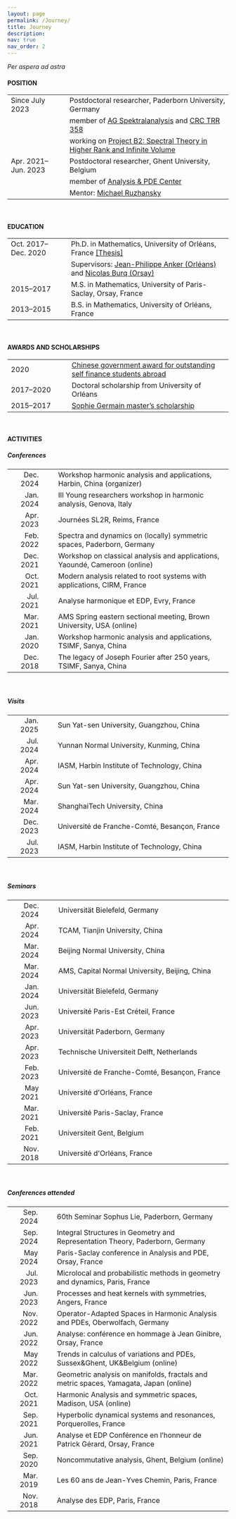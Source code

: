```yaml
---
layout: page
permalink: /Journey/
title: Journey
description: 
nav: true
nav_order: 2
---
```


_Per aspera ad astra_ 

#### POSITION

<table style="table-layout:fixed;">
<tr>           
  <td width="300"> Since July 2023 </td>
  <td width="60"> </td>
  <td width="1500">
    Postdoctoral researcher, Paderborn University, Germany</td>
</tr>   

<tr>           
  <td align= "right" width="150"> </td>
  <td width="60"> </td>
  <td width="1500">
    member of <a href="https://math.uni-paderborn.de/en/ag/research-group-spectral-analysis">AG Spektralanalysis</a>
           and
          <a href="https://trr358.math.uni-bielefeld.de/Pages/aboutUs">CRC TRR 358</a></td>
</tr> 

<tr>           
  <td align= "right" width="150"> </td>
  <td width="60"> </td>
  <td width="1500">
    working on 
          <a href="https://trr358.math.uni-bielefeld.de/projects/view/B2">Project B2: Spectral Theory in Higher Rank and Infinite Volume</a></td>
</tr> 

<tr>           
  <td width="300"> Apr. 2021–Jun. 2023 </td>
  <td width="60"> </td>
  <td width="1500">
    Postdoctoral researcher, Ghent University, Belgium</td>
</tr>

<tr>           
  <td align= "right" width="150"> </td>
  <td width="60"> </td>
  <td width="1500">
    member of <a href="https://analysis-pde.org/">Analysis & PDE Center</a></td>
</tr> 
<tr>           
  <td align= "right" width="150"> </td>
  <td width="60"> </td>
  <td width="1500">
    Mentor: <a href="https://ruzhansky.org">Michael Ruzhansky</a></td>
</tr>  
</table>

<br>

#### EDUCATION

<table style="table-layout:fixed;">
<tr>           
  <td width="300">Oct. 2017–Dec. 2020</td>
  <td width="60"> </td>
  <td width="1500">
    Ph.D. in Mathematics, University of Orléans, France
    <a href='https://tel.archives-ouvertes.fr/tel-03042468v2/document'>[Thesis]</a></td>
</tr>

<tr>           
  <td align= "right" width="150"> </td>
  <td width="60"> </td>
  <td width="1500">Supervisors:
    <a href='https://www.idpoisson.fr/anker/'>Jean-Philippe Anker (Orléans)</a> and
    <a href='https://www.imo.universite-paris-saclay.fr/~nb/'>Nicolas Burq (Orsay)</a></td>
</tr>

<tr>           
  <td width="300">2015–2017</td>
  <td width="60"> </td>
  <td width="1500">M.S. in Mathematics, University of Paris-Saclay, Orsay, France</td>
</tr>  

<tr>           
  <td width="300">2013–2015</td>
  <td width="60"> </td>
  <td width="1500">B.S. in Mathematics, University of Orléans, France</td>
</tr>
</table>

<br>

#### AWARDS AND SCHOLARSHIPS

<table style="table-layout:fixed;">
<tr>           
  <td width="300">2020</td>
  <td width="60"> </td>
  <td width="1500">
  <a href='https://en.wikipedia.org/wiki/Chinese_government_award_for_outstanding_self_finance_students_abroad'>Chinese government award for outstanding self finance students abroad</a>
  </td>
</tr>

<tr>           
  <td width="300">2017–2020</td>
  <td width="60"> </td>
  <td width="1500">
  Doctoral scholarship from University of Orléans
  </td>
</tr>

<tr>           
  <td width="300">2015–2017</td>
  <td width="60"> </td>
  <td width="1500">
    <a href='https://www.fondation-hadamard.fr/en/our-programs/transversal-programs/graduate-program/'>Sophie Germain master’s scholarship</a>
  </td>
</tr>
</table>

<br>

#### ACTIVITIES

##### Conferences
<table style="table-layout:fixed;">
<tr>           
  <td align= "right" width="150">Dec. 2024</td>
  <td width="60"> </td>
  <td width="1500"> Workshop harmonic analysis and applications, Harbin, China (organizer)</td>
</tr>
<tr>           
  <td align= "right" width="150">Jan. 2024</td>
  <td width="60"> </td>
  <td width="1500"> III Young researchers workshop in harmonic analysis, Genova, Italy</td>
</tr>
<tr>           
  <td align= "right" width="150">Apr. 2023</td>
  <td width="60"> </td>
  <td width="1500"> Journées SL2R, Reims, France</td>
</tr>
<tr>           
  <td align= "right" width="150">Feb. 2022</td>
  <td width="60"> </td>
  <td width="1500">Spectra and dynamics on (locally) symmetric spaces, Paderborn, Germany</td>
</tr>
<tr>           
  <td align= "right" width="150">Dec. 2021</td>
  <td width="60"> </td>
  <td width="1500">Workshop on classical analysis and applications, Yaoundé, Cameroon (online)</td>
</tr>
<tr>           
  <td align= "right" width="150">Oct. 2021</td>
  <td width="60"> </td>
  <td width="1500">Modern analysis related to root systems with applications, CIRM, France</td>
</tr>  
<tr>           
  <td align= "right" width="150">Jul. 2021</td>
  <td width="60"> </td>
  <td width="1500">Analyse harmonique et EDP, Evry, France</td>
</tr>  
<tr>           
  <td align= "right" width="150">Mar. 2021</td>
  <td width="60"> </td>
  <td width="1500">AMS Spring eastern sectional meeting, Brown University, USA (online)</td>
</tr>  
<tr>           
  <td align= "right" width="150">Jan. 2020</td>
  <td width="60"> </td>
  <td width="1500">Workshop harmonic analysis and applications, TSIMF, Sanya, China</td>
</tr>
<tr>           
  <td align= "right" width="150">Dec. 2018</td>
  <td width="60"> </td>
  <td width="1500">The legacy of Joseph Fourier after 250 years, TSIMF, Sanya, China</td>
</tr>    
</table>

<div style="height: 20px;"></div>

##### Visits
<table style="table-layout:fixed;">
<tr>           
  <td align= "right" width="150">Jan. 2025</td>
  <td width="60"> </td>
  <td width="1500"> Sun Yat-sen University, Guangzhou, China</td>
</tr>
<tr>           
  <td align= "right" width="150">Jul. 2024</td>
  <td width="60"> </td>
  <td width="1500"> Yunnan Normal University, Kunming, China</td>
</tr> 
<tr>           
  <td align= "right" width="150">Apr. 2024</td>
  <td width="60"> </td>
  <td width="1500"> IASM, Harbin Institute of Technology, China</td>
</tr>
<tr>           
  <td align= "right" width="150">Apr. 2024</td>
  <td width="60"> </td>
  <td width="1500"> Sun Yat-sen University, Guangzhou, China</td>
</tr> 
<tr>           
  <td align= "right" width="150">Mar. 2024</td>
  <td width="60"> </td>
  <td width="1500"> ShanghaiTech University, China</td>
</tr>
<tr>           
  <td align= "right" width="150">Dec. 2023</td>
  <td width="60"> </td>
  <td width="1500"> Université de Franche-Comté, Besançon, France</td>
</tr>
<tr>           
  <td align= "right" width="150">Jul. 2023</td>
  <td width="60"> </td>
  <td width="1500"> IASM, Harbin Institute of Technology, China</td>
</tr>
</table>

<div style="height: 20px;"></div>

##### Seminars
<table style="table-layout:fixed;">
<tr>           
  <td align= "right" width="150">Dec. 2024</td>
  <td width="60"> </td>
  <td width="1500"> Universität Bielefeld, Germany</td>
</tr>
<tr>           
  <td align= "right" width="150">Apr. 2024</td>
  <td width="60"> </td>
  <td width="1500"> TCAM, Tianjin University, China</td>
</tr>
<tr>           
  <td align= "right" width="150">Mar. 2024</td>
  <td width="60"> </td>
  <td width="1500"> Beijing Normal University, China</td>
</tr>
<tr>           
  <td align= "right" width="150">Mar. 2024</td>
  <td width="60"> </td>
  <td width="1500"> AMS, Capital Normal University, Beijing, China</td>
</tr>
<tr>           
  <td align= "right" width="150">Jan. 2024</td>
  <td width="60"> </td>
  <td width="1500"> Universität Bielefeld, Germany</td>
</tr>
<tr>           
  <td align= "right" width="150">Jun. 2023</td>
  <td width="60"> </td>
  <td width="1500"> Université Paris-Est Créteil, France</td>
</tr>
<tr>           
  <td align= "right" width="150">Apr. 2023</td>
  <td width="60"> </td>
  <td width="1500"> Universität Paderborn, Germany</td>
</tr>
<tr>           
  <td align= "right" width="150">Apr. 2023</td>
  <td width="60"> </td>
  <td width="1500"> Technische Universiteit Delft, Netherlands</td>
</tr>
<tr>           
  <td align= "right" width="150">Feb. 2023</td>
  <td width="60"> </td>
  <td width="1500"> Université de Franche-Comté, Besançon, France</td>
</tr>
<tr>           
  <td align= "right" width="150">May 2021</td>
  <td width="60"> </td>
  <td width="1500"> Université d'Orléans, France</td>
</tr>
<tr>           
  <td align= "right" width="150">Mar. 2021</td>
  <td width="60"> </td>
  <td width="1500"> Université Paris-Saclay, France</td>
</tr>
<tr>           
  <td align= "right" width="150">Feb. 2021</td>
  <td width="60"> </td>
  <td width="1500"> Universiteit Gent, Belgium</td>
</tr>
<tr>           
  <td align= "right" width="150">Nov. 2018</td>
  <td width="60"> </td>
  <td width="1500"> Université d'Orléans, France</td>
</tr>  
</table>

<div style="height: 20px;"></div>

##### Conferences attended

<table style="table-layout:fixed;">
<tr> 
  <td align= "right" width="150">Sep. 2024</td>
  <td width="60"> </td>
  <td width="1500"> 60th Seminar Sophus Lie, Paderborn, Germany</td>
</tr>
<tr>           
  <td align= "right" width="150">Sep. 2024</td>
  <td width="60"> </td>
  <td width="1500"> Integral Structures in Geometry and Representation Theory, Paderborn, Germany</td>
</tr>
<tr>           
  <td align= "right" width="150">May 2024</td>
  <td width="60"> </td>
  <td width="1500"> Paris-Saclay conference in Analysis and PDE, Orsay, France</td>
</tr>
<tr>           
  <td align= "right" width="150">Jul. 2023</td>
  <td width="60"> </td>
  <td width="1500"> Microlocal and probabilistic methods in geometry and dynamics, Paris, France</td>
</tr>
<tr>           
  <td align= "right" width="150">Jun. 2023</td>
  <td width="60"> </td>
  <td width="1500"> Processes and heat kernels with symmetries, Angers, France</td>
</tr>
<tr>           
  <td align= "right" width="150">Nov. 2022</td>
  <td width="60"> </td>
  <td width="1500">	Operator-Adapted Spaces in Harmonic Analysis and PDEs, Oberwolfach, Germany</td>
</tr>
<tr>           
  <td align= "right" width="150">Jun. 2022</td>
  <td width="60"> </td>
  <td width="1500">	Analyse: conférence en hommage à Jean Ginibre, Orsay, France</td>
</tr>
<tr>           
  <td align= "right" width="150">May 2022</td>
  <td width="60"> </td>
  <td width="1500">Trends in calculus of variations and PDEs, Sussex&Ghent, UK&Belgium (online)</td>
</tr>
<tr>           
  <td align= "right" width="150">Mar. 2022</td>
  <td width="60"> </td>
  <td width="1500">Geometric analysis on manifolds, fractals and metric spaces, Yamagata, Japan (online)</td>
</tr>
<tr>           
  <td align= "right" width="150">Oct. 2021</td>
  <td width="60"> </td>
  <td width="1500">Harmonic Analysis and symmetric spaces, Madison, USA (online)</td>
</tr>
<tr>           
  <td align= "right" width="150">Sep. 2021</td>
  <td width="60"> </td>
  <td width="1500">Hyperbolic dynamical systems and resonances, Porquerolles, France</td>
</tr>
<tr>           
  <td align= "right" width="150">Jun. 2021</td>
  <td width="60"> </td>
  <td width="1500">Analyse et EDP Conférence en l’honneur de Patrick Gérard, Orsay, France</td>
</tr>
<tr>           
  <td align= "right" width="150">Sep. 2020</td>
  <td width="60"> </td>
  <td width="1500">Noncommutative analysis, Ghent, Belgium (online)</td>
</tr>  
<tr>           
  <td align= "right" width="150">Mar. 2019</td>
  <td width="60"> </td>
  <td width="1500">Les 60 ans de Jean-Yves Chemin, Paris, France</td>
</tr>
<tr>           
  <td align= "right" width="150">Nov. 2018</td>
  <td width="60"> </td>
  <td width="1500">Analyse des EDP, Paris, France</td>
</tr>
</table>
